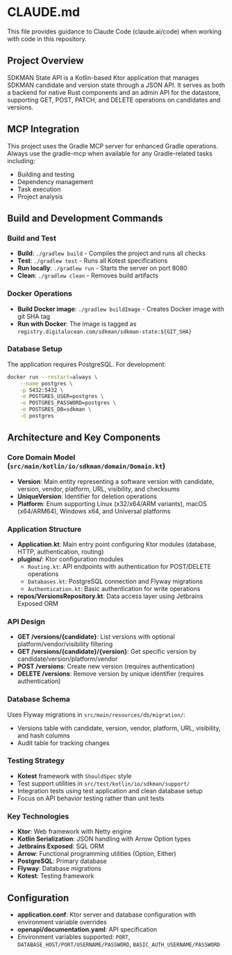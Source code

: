 # CLAUDE.md

This file provides guidance to Claude Code (claude.ai/code) when working with code in this repository.

## Project Overview

SDKMAN State API is a Kotlin-based Ktor application that manages SDKMAN candidate and version state through a JSON API. It serves as both a backend for native Rust components and an admin API for the datastore, supporting GET, POST, PATCH, and DELETE operations on candidates and versions.

## MCP Integration

This project uses the Gradle MCP server for enhanced Gradle operations. Always use the gradle-mcp when available for any Gradle-related tasks including:
- Building and testing
- Dependency management
- Task execution
- Project analysis

## Build and Development Commands

### Build and Test
- **Build**: `./gradlew build` - Compiles the project and runs all checks
- **Test**: `./gradlew test` - Runs all Kotest specifications  
- **Run locally**: `./gradlew run` - Starts the server on port 8080
- **Clean**: `./gradlew clean` - Removes build artifacts

### Docker Operations
- **Build Docker image**: `./gradlew buildImage` - Creates Docker image with git SHA tag
- **Run with Docker**: The image is tagged as `registry.digitalocean.com/sdkman/sdkman-state:${GIT_SHA}`

### Database Setup
The application requires PostgreSQL. For development:
```bash
docker run --restart=always \
    --name postgres \
    -p 5432:5432 \
    -e POSTGRES_USER=postgres \
    -e POSTGRES_PASSWORD=postgres \
    -e POSTGRES_DB=sdkman \
    -d postgres
```

## Architecture and Key Components

### Core Domain Model (`src/main/kotlin/io/sdkman/domain/Domain.kt`)
- **Version**: Main entity representing a software version with candidate, version, vendor, platform, URL, visibility, and checksums
- **UniqueVersion**: Identifier for deletion operations
- **Platform**: Enum supporting Linux (x32/x64/ARM variants), macOS (x64/ARM64), Windows x64, and Universal platforms

### Application Structure
- **Application.kt**: Main entry point configuring Ktor modules (database, HTTP, authentication, routing)
- **plugins/**: Ktor configuration modules
  - `Routing.kt`: API endpoints with authentication for POST/DELETE operations
  - `Databases.kt`: PostgreSQL connection and Flyway migrations
  - `Authentication.kt`: Basic authentication for write operations
- **repos/VersionsRepository.kt**: Data access layer using Jetbrains Exposed ORM

### API Design
- **GET /versions/{candidate}**: List versions with optional platform/vendor/visibility filtering
- **GET /versions/{candidate}/{version}**: Get specific version by candidate/version/platform/vendor
- **POST /versions**: Create new version (requires authentication)
- **DELETE /versions**: Remove version by unique identifier (requires authentication)

### Database Schema
Uses Flyway migrations in `src/main/resources/db/migration/`:
- Versions table with candidate, version, vendor, platform, URL, visibility, and hash columns
- Audit table for tracking changes

### Testing Strategy
- **Kotest** framework with `ShouldSpec` style
- Test support utilities in `src/test/kotlin/io/sdkman/support/`
- Integration tests using test application and clean database setup
- Focus on API behavior testing rather than unit tests

### Key Technologies
- **Ktor**: Web framework with Netty engine
- **Kotlin Serialization**: JSON handling with Arrow Option types
- **Jetbrains Exposed**: SQL ORM
- **Arrow**: Functional programming utilities (Option, Either)
- **PostgreSQL**: Primary database
- **Flyway**: Database migrations
- **Kotest**: Testing framework

## Configuration
- **application.conf**: Ktor server and database configuration with environment variable overrides
- **openapi/documentation.yaml**: API specification
- Environment variables supported: `PORT`, `DATABASE_HOST/PORT/USERNAME/PASSWORD`, `BASIC_AUTH_USERNAME/PASSWORD`